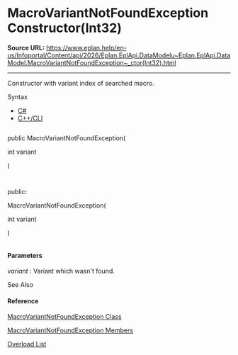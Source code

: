 # MacroVariantNotFoundException Constructor(Int32)

**Source URL:** https://www.eplan.help/en-us/Infoportal/Content/api/2026/Eplan.EplApi.DataModelu~Eplan.EplApi.DataModel.MacroVariantNotFoundException~_ctor(Int32).html

---

Constructor with variant index of searched macro.

Syntax

- [C#](#i-syntax-CS)
- [C++/CLI](#i-syntax-CPP2005)

```
```
public MacroVariantNotFoundException( 
   int variant
)
```
```

```
```
public:
MacroVariantNotFoundException( 
   int variant
)
```
```

#### Parameters

*variant*
:   Variant which wasn't found.



See Also

#### Reference

[MacroVariantNotFoundException Class](Eplan.EplApi.DataModelu~Eplan.EplApi.DataModel.MacroVariantNotFoundException.html)
  
[MacroVariantNotFoundException Members](Eplan.EplApi.DataModelu~Eplan.EplApi.DataModel.MacroVariantNotFoundException_members.html)
  
[Overload List](Eplan.EplApi.DataModelu~Eplan.EplApi.DataModel.MacroVariantNotFoundException~_ctor.html)